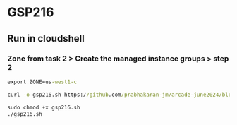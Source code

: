 # GSP216
## Run in cloudshell 
### Zone from task 2 >  Create the managed instance groups > step 2
```cmd
export ZONE=us-west1-c

curl -o gsp216.sh https://github.com/prabhakaran-jm/arcade-june2024/blob/master/Level1/gsp216.sh

sudo chmod +x gsp216.sh
./gsp216.sh

```